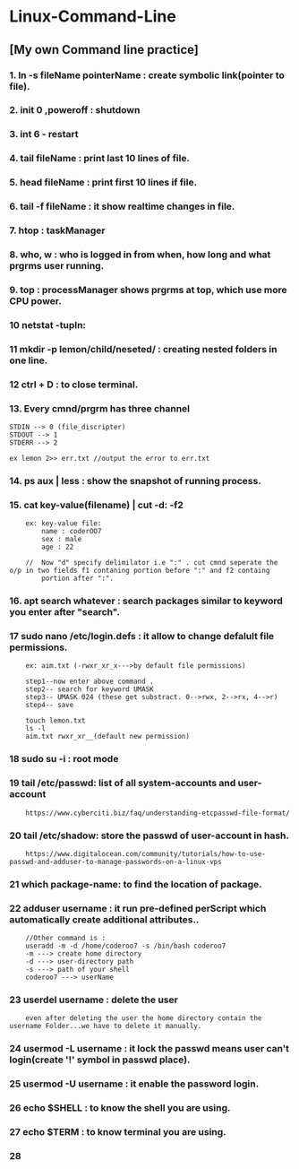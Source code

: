 # Linux-Command-Line

## [My own Command line practice]

### 1. ln -s fileName pointerName : create symbolic link(pointer to file).
### 2. init 0 ,poweroff : shutdown
### 3. int 6 - restart
### 4. tail fileName : print last 10 lines of file.
### 5. head fileName : print first 10 lines if file.
### 6. tail -f fileName : it show realtime changes in file.
### 7. htop : taskManager
### 8. who, w : who is logged in from when, how long and what prgrms user running.
### 9. top : processManager shows prgrms at top, which use more CPU power.
### 10 netstat -tupln:
### 11 mkdir -p lemon/child/neseted/ : creating nested folders in one line.
### 12 ctrl + D : to close terminal.

### 13. Every cmnd/prgrm has three channel
    STDIN --> 0 (file_discripter)
    STDOUT --> 1
    STDERR --> 2
    
    ex lemon 2>> err.txt //output the error to err.txt

### 14. ps aux | less : show the snapshot of running process.
### 15. cat key-value(filename) | cut -d: -f2
        ex: key-value file: 
            name : coderOO7
            sex : male
            age : 22
            
        //  Now "d" specify delimilator i.e ":" . cut cmnd seperate the o/p in two fields f1 contaning portion before ":" and f2 containg 
            portion after ":".
### 16. apt search whatever : search packages similar to keyword you enter after "search".

### 17 sudo nano /etc/login.defs : it allow to change defalult file permissions.
        ex: aim.txt (-rwxr_xr_x--->by default file permissions)
        
        step1--now enter above command .
        step2-- search for keyword UMASK
        step3-- UMASK 024 (these get substract. 0-->rwx, 2-->rx, 4-->r)
        step4-- save
        
        touch lemon.txt
        ls -l
        aim.txt rwxr_xr__(default new permission)
        
 ### 18 sudo su -i : root mode 
 
 ### 19 tail /etc/passwd: list of all system-accounts and user-account
        https://www.cyberciti.biz/faq/understanding-etcpasswd-file-format/
        
 ### 20 tail /etc/shadow: store the passwd of user-account in hash.
        https://www.digitalocean.com/community/tutorials/how-to-use-passwd-and-adduser-to-manage-passwords-on-a-linux-vps
        
 
 ### 21 which package-name: to find the location of package.
 
 ### 22 adduser username : it run pre-defined perScript which automatically create additional attributes..
        //Other command is : 
        useradd -m -d /home/coderoo7 -s /bin/bash coderoo7
        -m ---> create home directory
        -d ---> user-directory path
        -s ---> path of your shell
        coderoo7 ---> userName
        
 ### 23 userdel username : delete the user
        even after deleting the user the home directory contain the username Folder...we have to delete it manually.
 
 ### 24 usermod -L username : it lock the passwd means user can't login(create '!' symbol in passwd place).
 ### 25 usermod -U username : it enable the password login. 
 
 ### 26 echo $SHELL :  to know  the shell you are using.
 ### 27 echo $TERM : to know terminal you are using.
 
 ### 28 
